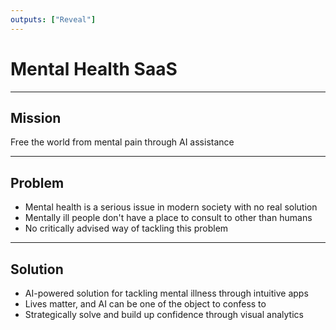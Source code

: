 ```yaml
---
outputs: ["Reveal"]
---
```


# Mental Health SaaS

---

## Mission

Free the world from mental pain through AI assistance

---

## Problem

- Mental health is a serious issue in modern society with no real solution
- Mentally ill people don't have a place to consult to other than humans
- No critically advised way of tackling this problem

---

## Solution

- AI-powered solution for tackling mental illness through intuitive apps
- Lives matter, and AI can be one of the object to confess to
- Strategically solve and build up confidence through visual analytics
